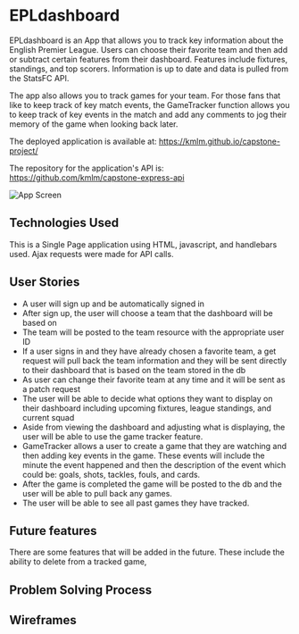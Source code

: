 
# EPLdashboard

EPLdashboard is an App that allows you to track key information about the English Premier League. Users can choose their favorite team and then add or subtract certain features from their dashboard. Features include fixtures, standings, and top scorers. Information is up to date and data is pulled from the StatsFC API.

The app also allows you to track games for your team. For those fans that like to keep track of key match events, the GameTracker function allows you to keep track of key events in the match and add any comments to jog their memory of the game when looking back later.

The deployed application is available at: https://kmlm.github.io/capstone-project/

The repository for the application's API is: https://github.com/kmlm/capstone-express-api


![App Screen](https://i.imgur.com/YOyUenF.jpg)

## Technologies Used

This is a Single Page application using HTML, javascript, and handlebars used. Ajax requests were made for API calls.


## User Stories

- A user will sign up and be automatically signed in
- After sign up, the user will choose a team that the dashboard will be based on
- The team will be posted to the team resource with the appropriate user ID
- If a user signs in and they have already chosen a favorite team, a get request will pull back the team information and they will be sent directly to their dashboard that is based on the team stored in the db
- As user can change their favorite team at any time and it will be sent as a patch request
- The user will be able to decide what options they want to display on their dashboard including upcoming fixtures, league standings, and current squad
- Aside from viewing the dashboard and adjusting what is displaying, the user will be able to use the game tracker feature.
- GameTracker allows a user to create a game that they are watching and then adding key events in the game. These events will include the minute the event happened and then the description of the event which could be: goals, shots, tackles, fouls, and cards.
- After the game is completed the game will be posted to the db and the user will be able to pull back any games.
- The user will be able to see all past games they have tracked.

## Future features

There are some features that will be added in the future. These include the ability to delete from a tracked game,


## Problem Solving Process


## Wireframes
